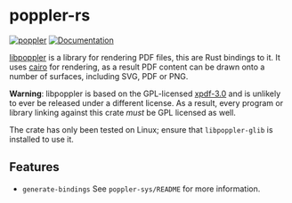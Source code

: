 # poppler-rs
[![poppler](https://img.shields.io/crates/v/poppler.svg)](https://crates.io/crates/poppler)
[![Documentation](https://img.shields.io/static/v1.svg?label=documentation&message=docs.rs&color=blue)](https://docs.rs/poppler/*/poppler/)

[libpoppler](https://poppler.freedesktop.org/) is a library for rendering PDF files, this are Rust bindings to it. It uses [cairo](https://crates.io/crates/cairo-rs) for rendering, as a result PDF content can be drawn onto a number of surfaces, including SVG, PDF or PNG.

**Warning**: libpoppler is based on the GPL-licensed [xpdf-3.0](http://www.foolabs.com/xpdf/) and is unlikely to ever be released under a different license. As a result, every program or library linking against this crate *must* be GPL licensed as well.

The crate has only been tested on Linux; ensure that `libpoppler-glib` is installed to use it.

## Features

- `generate-bindings`
    See `poppler-sys/README` for more information.